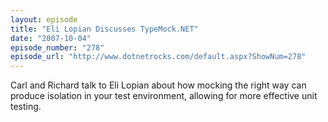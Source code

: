 ```yaml
---
layout: episode
title: "Eli Lopian Discusses TypeMock.NET"
date: "2007-10-04"
episode_number: "278"
episode_url: "http://www.dotnetrocks.com/default.aspx?ShowNum=278"
---
```


Carl and Richard talk to Eli Lopian about how mocking the right way can produce isolation in your test environment, allowing for more effective unit testing. 

